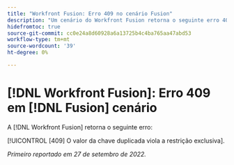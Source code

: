 ```yaml
---
title: "Workfront Fusion: Erro 409 no cenário Fusion"
description: "Um cenário do Workfront Fusion retorna o seguinte erro 409 O valor da chave duplicada viola a restrição exclusiva."
hidefromtoc: true
source-git-commit: cc0e24a8d60928a6a13725b4c4ba765aa47abd53
workflow-type: tm+mt
source-wordcount: '39'
ht-degree: 0%

---
```



# [!DNL Workfront Fusion]: Erro 409 em [!DNL Fusion] cenário

A [!DNL Workfront Fusion] retorna o seguinte erro:

[!UICONTROL [409] O valor da chave duplicada viola a restrição exclusiva].

_Primeiro reportado em 27 de setembro de 2022._

